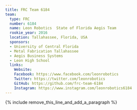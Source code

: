 ```yaml
---
title: FRC Team 6184
team:
  type: FRC
  number: 6184
  name: Leon Robotics  State of Florida Aegis Team
  rookie_year: 2016
  location: Tallahassee, Florida, USA
  sponsors:
  - University of Central Florida
  - Metal Fabrication Tallahassee
  - Aegis Business Systems
  - Leon High School
  links:
    Website: 
    Facebook: https://www.facebook.com/leonrobotics
    Twitter: https://twitter.com/leonrobotics
    GitHub: https://github.com/frc-team-6184
    Instagram: https://www.instagram.com/leonrobotics6184
---
```


{% include remove_this_line_and_add_a_paragraph %}